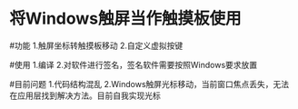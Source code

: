 # 将Windows触屏当作触摸板使用

#功能
1.触屏坐标转触摸板移动
2.自定义虚拟按键

#使用
1.编译
2.对软件进行签名，签名软件需要按照Windows要求放置

#目前问题
1.代码结构混乱
2.Windows触屏光标移动，当前窗口焦点丢失，无法在应用层找到解决方法。目前自我实现光标
